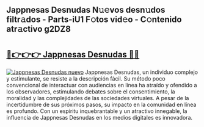 ## Jappnesas Desnudas N𝚞𝚎vos desn𝚞dos filtr𝚊dos - Parts-iU1 F𝚘tos vid𝚎o - C𝚘ntenido atr𝚊ctivo g2DZ8

# <h2><a href="http://mb68clv.tromn.icu/?c=Jappnesas+Desnudas">🔗👉👉👉 Jappnesas Desnudas 🔗🔗</a></h2>

[![Jappnesas Desnudas nuevo](https://i.imgur.com/pEAQMta.gif)](http://mb68clv.tromn.icu/?c=Jappnesas+Desnudas)
Jappnesas Desnudas, un individuo complejo y estimulante, se resiste a la descripción fácil. Su método poco convencional de interactuar con audiencias en línea ha atraído y ofendido a los observadores, estimulando debates sobre el consentimiento, la moralidad y las complejidades de las sociedades virtuales. A pesar de la incertidumbre de sus próximos pasos, su impacto en la comunidad en línea es profundo. Con un espíritu inquebrantable y un atractivo innegable, la influencia de Jappnesas Desnudas en los medios digitales es innovadora.
